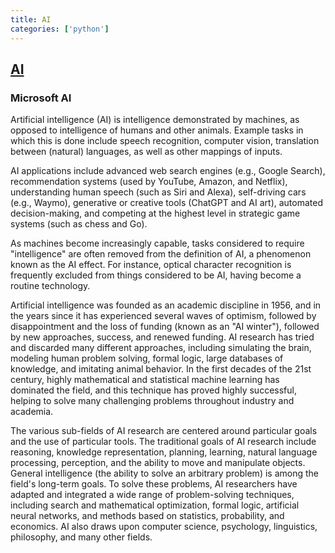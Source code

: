 ```yaml
---
title: AI
categories: ['python']
---
```

## [AI](https://github.com/microsoft/AI)

### Microsoft AI

Artificial intelligence (AI) is intelligence demonstrated by machines, as opposed to intelligence of humans and other animals. Example tasks in which this is done include speech recognition, computer vision, translation between (natural) languages, as well as other mappings of inputs.

AI applications include advanced web search engines (e.g., Google Search), recommendation systems (used by YouTube, Amazon, and Netflix), understanding human speech (such as Siri and Alexa), self-driving cars (e.g., Waymo), generative or creative tools (ChatGPT and AI art), automated decision-making, and competing at the highest level in strategic game systems (such as chess and Go).

As machines become increasingly capable, tasks considered to require "intelligence" are often removed from the definition of AI, a phenomenon known as the AI effect. For instance, optical character recognition is frequently excluded from things considered to be AI, having become a routine technology.

Artificial intelligence was founded as an academic discipline in 1956, and in the years since it has experienced several waves of optimism, followed by disappointment and the loss of funding (known as an "AI winter"), followed by new approaches, success, and renewed funding. AI research has tried and discarded many different approaches, including simulating the brain, modeling human problem solving, formal logic, large databases of knowledge, and imitating animal behavior. In the first decades of the 21st century, highly mathematical and statistical machine learning has dominated the field, and this technique has proved highly successful, helping to solve many challenging problems throughout industry and academia.

The various sub-fields of AI research are centered around particular goals and the use of particular tools. The traditional goals of AI research include reasoning, knowledge representation, planning, learning, natural language processing, perception, and the ability to move and manipulate objects. General intelligence (the ability to solve an arbitrary problem) is among the field's long-term goals. To solve these problems, AI researchers have adapted and integrated a wide range of problem-solving techniques, including search and mathematical optimization, formal logic, artificial neural networks, and methods based on statistics, probability, and economics. AI also draws upon computer science, psychology, linguistics, philosophy, and many other fields.


